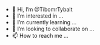 - 👋 Hi, I’m @TibomrTybalt
- 👀 I’m interested in ...
- 🌱 I’m currently learning ...
- 💞️ I’m looking to collaborate on ...
- 📫 How to reach me ...

<!---
TibomrTybalt/TibomrTybalt is a ✨ special ✨ repository because its `README.md` (this file) appears on your GitHub profile.
You can click the Preview link to take a look at your changes.
--->
